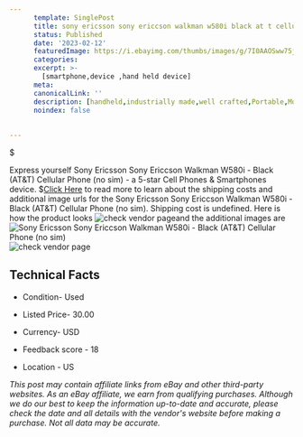```yaml
---
      template: SinglePost
      title: sony ericsson sony ericcson walkman w580i black at t cellular phone no sim 
      status: Published
      date: '2023-02-12'
      featuredImage: https://i.ebayimg.com/thumbs/images/g/7I0AAOSww75j5S-3/s-l225.jpg
      categories: 
      excerpt: >-
        [smartphone,device ,hand held device]
      meta:
      canonicalLink: ''
      description: [handheld,industrially made,well crafted,Portable,Mobile,Compact,Convenient,Lightweight,Maneuverable,Man-portable,Miniature,Carriable,Hand-held,Light,Holdable,Transportable,Mobile device,Pocket-sized,On-the-go,Wireless,Cordless,Compact size,Convenient size, smartphone,device ,hand held device]
      noindex: false
      
        
---
```

$

Express yourself Sony Ericsson Sony Ericcson Walkman W580i - Black (AT&T) Cellular Phone (no sim) - a 5-star Cell Phones & Smartphones device.
$[Click Here](https://www.ebay.com/itm/295519992113?hash=item44ce5d3931%3Ag%3A7I0AAOSww75j5S-3&mkevt=1&mkcid=1&mkrid=711-53200-19255-0&campid=%253CePNCampaignId%253E&customid=%253CreferenceId%253E&toolid=10049) to read more to learn about the shipping costs and additional image urls for the Sony Ericsson Sony Ericcson Walkman W580i - Black (AT&T) Cellular Phone (no sim). Shipping cost is undefined. Here is how the product looks ![check vendor page](https://i.ebayimg.com/thumbs/images/g/7I0AAOSww75j5S-3/s-l225.jpg)and the additional images are![Sony Ericsson Sony Ericcson Walkman W580i - Black (AT&T) Cellular Phone (no sim)](https://i.ebayimg.com/images/g/7I0AAOSww75j5S-3/s-l1600.jpg)![check vendor page](https://origin-galleryplus.ebayimg.com/ws/web/295519992113_2_0_1/225x225.jpg,https://origin-galleryplus.ebayimg.com/ws/web/295519992113_3_0_1/225x225.jpg,https://origin-galleryplus.ebayimg.com/ws/web/295519992113_4_0_1/225x225.jpg)



 ## Technical Facts 



     
      

 - Condition- Used 


      

 - Listed Price- 30.00 


      

 - Currency- USD 


      

 - Feedback score - 18 


      

 - Location - US 


      
      

 *_This post may contain affiliate links from eBay and other third-party websites. As an eBay affiliate, we earn from qualifying purchases. Although we do our best to keep the information up-to-date and accurate, please check the date and all details with the vendor's website before making a purchase. Not all data may be accurate._*






